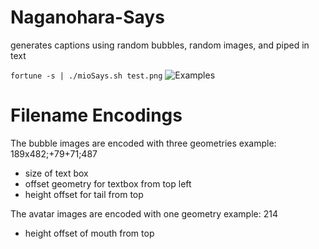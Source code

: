 # Naganohara-Says
generates captions using random bubbles, random images, and piped in text

```fortune -s | ./mioSays.sh test.png```
![Examples](https://u.teknik.io/xHsGe.png)

# Filename Encodings
The bubble images are encoded with three geometries 
example: 189x482;+79+71;487
* size of text box
* offset geometry for textbox from top left
* height offset for tail from top

The avatar images are encoded with one geometry 
example: 214
* height offset of mouth from top
